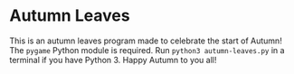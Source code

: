 # Autumn Leaves
This is an autumn leaves program made to celebrate the start of Autumn! The `pygame` Python module is required. Run `python3 autumn-leaves.py` in a terminal if you have Python 3. Happy Autumn to you all!
